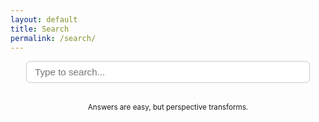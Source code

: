 ```yaml
---
layout: default
title: Search
permalink: /search/
---
```

<input type="text" id="search-input" placeholder="Type to search..." />

<ul id="results-container"></ul>

<style>
  #results-container,
  #results-container * {
    all: unset;
  }

  /* Align search input and results container */
  #search-input, 
  #results-container {
    display: block;
    margin: 0.5rem auto 1rem;
    width: 90%;
    max-width: 600px;
    border-radius: 6px; /* match input rounded corners */
  }

  #search-input {
    border: 1px solid #ccc;
    padding: 0.5rem 0.8rem;
    font-size: 0.95rem;
  }

  #results-container {
    display: flex;
    flex-direction: column;
    gap: 0.2rem; /* doubled spacing */
    padding: 0;
  }

  #results-container li {
    background-color: #ffffff; /* white background */
    border: 1.5px solid #ccc; /* match search box border */
    border-radius: 6px;
    padding: 0.5rem 0.8rem;
    margin: 0;
    box-shadow: none;
    font-size: 0.95rem;
    line-height: 1.3;
  }

  #results-container li:last-child {
    margin-bottom: 0;
  }

  #results-container li a {
    display: block;
    text-decoration: none;
    color: #222;
  }

  #results-container li:hover {
    background-color: #f9f9f9; /* subtle light gray on hover */
  }
</style>

<script src="https://unpkg.com/simple-jekyll-search/dest/simple-jekyll-search.min.js"></script>
<script>
  SimpleJekyllSearch({
    searchInput: document.getElementById('search-input'),
    resultsContainer: document.getElementById('results-container'),
    json: '/search.json',
    searchResultTemplate: '<li><a href="{url}">{title}</a></li>',
    noResultsText: '<li>No results found</li>',
    limit: 7,
    fuzzy: false,
  });
</script>
<p style="text-align: center;"><small>Answers are easy, but perspective transforms.</small></p>

